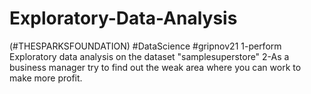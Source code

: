 # Exploratory-Data-Analysis
(#THESPARKSFOUNDATION) #DataScience #gripnov21
1-perform Exploratory data analysis on the dataset "samplesuperstore"
2-As a business manager try to find out the weak area where you can work to make more profit.
